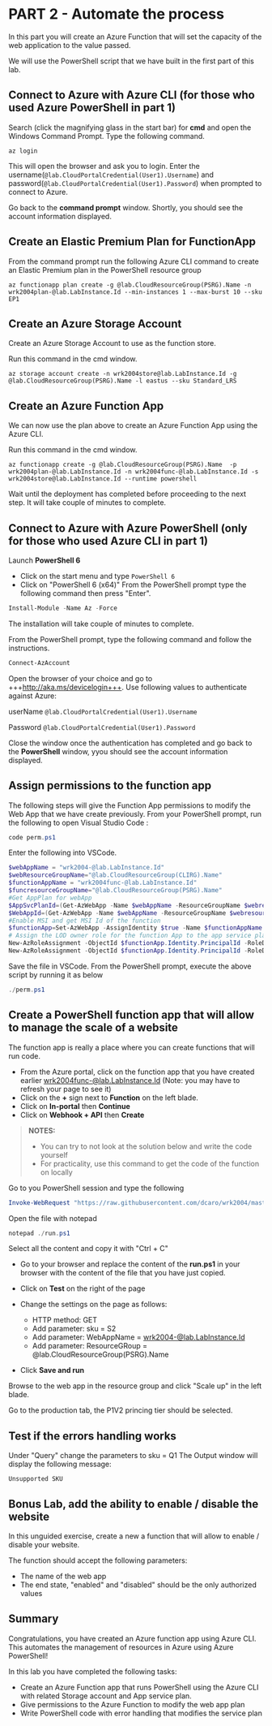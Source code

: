 # PART 2 - Automate the process

In this part you will create an Azure Function that will set the capacity of the web application to the value passed.

We will use the PowerShell script that we have built in the first part of this lab.

## Connect to Azure with Azure CLI (for those who used Azure PowerShell in part 1)
Search (click the magnifying glass in the start bar) for **cmd** and open the  Windows Command Prompt. Type the following command. 
```CLI
az login
```
This will open the browser and ask you to login. Enter the username(`@lab.CloudPortalCredential(User1).Username`) and password(`@lab.CloudPortalCredential(User1).Password`) when prompted to connect to Azure.

Go back to the **command prompt** window. Shortly, you should see the account information displayed.

## Create an Elastic Premium Plan for FunctionApp
From the command prompt run the following Azure CLI command to create an Elastic Premium plan in the PowerShell resource group

```CLI
az functionapp plan create -g @lab.CloudResourceGroup(PSRG).Name -n wrk2004plan-@lab.LabInstance.Id --min-instances 1 --max-burst 10 --sku EP1
```

## Create an Azure Storage Account
Create an Azure Storage Account to use as the function store.

Run this command in the cmd window.
```CLI
az storage account create -n wrk2004store@lab.LabInstance.Id -g @lab.CloudResourceGroup(PSRG).Name -l eastus --sku Standard_LRS
```

## Create an Azure Function App
We can now use the plan above to create an Azure Function App using the Azure CLI.

Run this command in the cmd window.

```CLI
az functionapp create -g @lab.CloudResourceGroup(PSRG).Name  -p wrk2004plan-@lab.LabInstance.Id -n wrk2004func-@lab.LabInstance.Id -s wrk2004store@lab.LabInstance.Id --runtime powershell
```

Wait until the deployment has completed before proceeding to the next step. It will take couple of minutes to complete.

## Connect to Azure with Azure PowerShell (only for those who used Azure CLI in part 1)
Launch **PowerShell 6**
- Click on the start menu and type `PowerShell 6`
- Click on "PowerShell 6 (x64)"
From the PowerShell prompt type the following command then press "Enter".

```PowerShell
Install-Module -Name Az -Force
```
The installation will take couple of minutes to complete.

From the PowerShell prompt, type the following command and follow the instructions.

```PowerShell
Connect-AzAccount
```
Open the browser of your choice and go to +++http://aka.ms/devicelogin+++. Use following values to authenticate against Azure:

userName
    ```@lab.CloudPortalCredential(User1).Username```

Password
    ```@lab.CloudPortalCredential(User1).Password```

Close the window once the authentication has completed and go back to the **PowerShell** window, yyou should see the account information displayed.

## Assign permissions to the function app
The following steps will give the Function App permissions to modify the Web App that we have create previously.
From your PowerShell prompt, run the following to open Visual Studio Code :
```PowerShell
code perm.ps1
```
Enter the following into VSCode.
```PowerShell
$webAppName = "wrk2004-@lab.LabInstance.Id"
$webResourceGroupName="@lab.CloudResourceGroup(CLIRG).Name"
$functionAppName = "wrk2004func-@lab.LabInstance.Id"
$funcresourceGroupName="@lab.CloudResourceGroup(PSRG).Name"
#Get AppPlan for webApp
$AppSvcPlanId=(Get-AzWebApp -Name $webAppName -ResourceGroupName $webresourceGroupName).ServerFarmId
$WebAppId=(Get-AzWebApp -Name $webAppName -ResourceGroupName $webresourceGroupName).Id
#Enable MSI and get MSI Id of the function
$functionApp=Set-AzWebApp -AssignIdentity $true -Name $functionAppName -ResourceGroupName $funcresourceGroupName
# Assign the LOD owner role for the function App to the app service plan
New-AzRoleAssignment -ObjectId $functionApp.Identity.PrincipalId -RoleDefinitionName "LOD Owner" -Scope $AppSvcPlanId
New-AzRoleAssignment -ObjectId $functionApp.Identity.PrincipalId -RoleDefinitionName "LOD Owner" -Scope $WebAppId
```
Save the file in VSCode. From the PowerShell prompt, execute the above script by running it as below
```PowerShell
./perm.ps1
```

## Create a PowerShell function app that will allow to manage the scale of a website

The function app is really a place where you can create functions that will run code.

- From the Azure portal, click on the function app that you have created earlier wrk2004func-@lab.LabInstance.Id (Note: you may have to refresh your page to see it)
- Click on the **+** sign next to **Function** on the left blade.
- Click on **In-portal** then **Continue**
- Click on **Webhook + API** then **Create**

> **NOTES:**
>
> - You can try to not look at the solution below and write the code yourself
> - For practicality, use this command to get the code of the function on locally

Go to you PowerShell session and type the following

```PowerShell
Invoke-WebRequest "https://raw.githubusercontent.com/dcaro/wrk2004/master/run.ps1" -OutFile ./run.ps1
```

Open the file with notepad

```PowerShell
notepad ./run.ps1
```

Select all the content and copy it with "Ctrl + C"

- Go to your browser and replace the content of the **run.ps1** in your browser with the content of the file that you have just copied.

- Click on **Test** on the right of the page
- Change the settings on the page as follows:
  - HTTP method: GET
  - Add parameter: sku = S2
  - Add parameter: WebAppName = wrk2004-@lab.LabInstance.Id
  - Add parameter: ResourceGRoup = @lab.CloudResourceGroup(PSRG).Name
  
- Click **Save and run**

Browse to the web app in the resource group and click "Scale up" in the left blade.

Go to the production tab, the P1V2 princing tier should be selected.

## Test if the errors handling works

Under "Query" change the parameters to sku = Q1
The Output window will display the following message:

```
Unsupported SKU
```

## Bonus Lab, add the ability to enable / disable the website

In this unguided exercise, create a new a function that will allow to enable / disable your website.

The function should accept the following parameters:

- The name of the web app
- The end state, "enabled" and "disabled" should be the only authorized values

## Summary

Congratulations, you have created an  Azure function app using Azure CLI. This automates the management of resources in Azure using Azure PowerShell!

In this lab you have completed the following tasks:
- Create an Azure Function app that runs PowerShell using the Azure CLI with related Storage account and App service plan.
- Give permissions to the Azure Function to modify the web app plan
- Write PowerShell code with error handling that modifies the service plan
